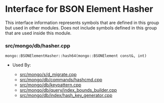 
# Interface for BSON Element Hasher
This interface information represents symbols that are defined in this group but used in other modules.  Does not include symbols defined in this group that are used inside this module.

### src/mongo/db/hasher.cpp

<div></div>

    mongo::BSONElementHasher::hash64(mongo::BSONElement const&, int)

- Used By:

    - [src/mongo/s/d\_migrate.cpp](../../../../sharding/chunk\_management)
    - [src/mongo/db/commands/hashcmd.cpp](../../../../query\_and\_operation\_handling/database\_commands)
    - [src/mongo/db/keypattern.cpp](../../../../query\_and\_operation\_handling/indexing)
    - [src/mongo/db/query/index\_bounds\_builder.cpp](../../../../core\_query\_system/query\_planner)
    - [src/mongo/db/index/hash\_key\_generator.cpp](../../../../query\_and\_operation\_handling/indexing)
